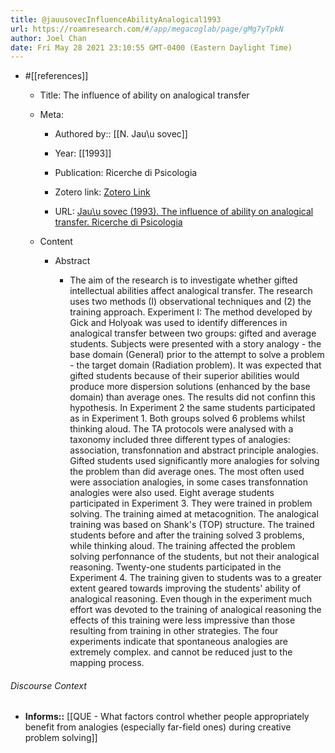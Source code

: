 ```yaml
---
title: @jauusovecInfluenceAbilityAnalogical1993
url: https://roamresearch.com/#/app/megacoglab/page/gMg7yTpkN
author: Joel Chan
date: Fri May 28 2021 23:10:55 GMT-0400 (Eastern Daylight Time)
---
```


- #[[references]]

    - Title: The influence of ability on analogical transfer

    - Meta:

        - Authored by:: [[N. Jau\u sovec]]

        - Year: [[1993]]

        - Publication: Ricerche di Psicologia

        - Zotero link: [Zotero Link](zotero://select/items/1_T6DKI62D)

        - URL: [Jau\u sovec (1993). The influence of ability on analogical transfer. Ricerche di Psicologia](undefined)

    - Content

        - Abstract

            - The aim of the research is to investigate whether gifted intellectual abilities affect analogical transfer. The research uses two methods (I) observational techniques and (2) the training approach. Experiment I: The method developed by Gick and Holyoak was used to identify differences in analogical transfer between two groups: gifted and average students. Subjects were presented with a story analogy - the base domain (General) prior to the attempt to solve a problem - the target domain (Radiation problem). It was expected that gifted students because of their superior abilities would produce more dispersion solutions (enhanced by the base domain) than average ones. The results did not confinn this hypothesis. In Experiment 2 the same students participated as in Experiment 1. Both groups solved 6 problems whilst thinking aloud. The TA protocols were analysed with a taxonomy included three different types of analogies: association, transfonnation and abstract principle analogies. Gifted students used significantly more analogies for solving the problem than did average ones. The most often used were association analogies, in some cases transfonnation analogies were also used. Eight average students participated in Experiment 3. They were trained in problem solving. The training aimed at metacognition. The analogical training was based on Shank's (TOP) structure. The trained students before and after the training solved 3 problems, while thinking aloud. The training affected the problem solving perfonnance of the students, but not their analogical reasoning. Twenty-one students participated in the Experiment 4. The training given to students was to a greater extent geared towards improving the students' ability of analogical reasoning. Even though in the experiment much effort was devoted to the training of analogical reasoning the effects of this training were less impressive than those resulting from training in other strategies. The four experiments indicate that spontaneous analogies are extremely complex. and cannot be reduced just to the mapping process.

###### Discourse Context

- **Informs::** [[QUE - What factors control whether people appropriately benefit from analogies (especially far-field ones) during creative problem solving]]
